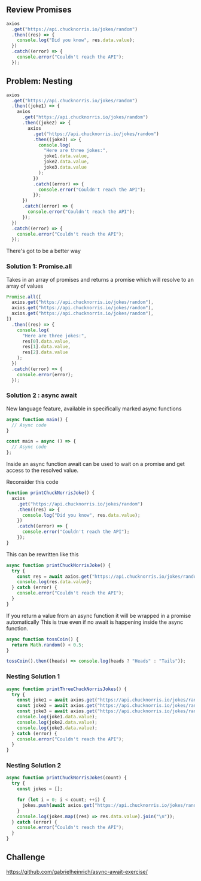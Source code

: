 ## Review Promises

```js
axios
  .get("https://api.chucknorris.io/jokes/random")
  .then((res) => {
    console.log("Did you know", res.data.value);
  })
  .catch((error) => {
    console.error("Couldn't reach the API");
  });
```

## Problem: Nesting

```js
axios
  .get("https://api.chucknorris.io/jokes/random")
  .then((joke1) => {
    axios
      .get("https://api.chucknorris.io/jokes/random")
      .then((joke2) => {
        axios
          .get("https://api.chucknorris.io/jokes/random")
          .then((joke3) => {
            console.log(
              "Here are three jokes:",
              joke1.data.value,
              joke2.data.value,
              joke3.data.value
            );
          })
          .catch((error) => {
            console.error("Couldn't reach the API");
          });
      })
      .catch((error) => {
        console.error("Couldn't reach the API");
      });
  })
  .catch((error) => {
    console.error("Couldn't reach the API");
  });
```

There's got to be a better way

### Solution 1: Promise.all

Takes in an array of promises and returns a promise which will resolve to an array of values

```js
Promise.all([
  axios.get("https://api.chucknorris.io/jokes/random"),
  axios.get("https://api.chucknorris.io/jokes/random"),
  axios.get("https://api.chucknorris.io/jokes/random"),
])
  .then((res) => {
    console.log(
      "Here are three jokes:",
      res[0].data.value,
      res[1].data.value,
      res[2].data.value
    );
  })
  .catch((error) => {
    console.error(error);
  });
```

### Solution 2 : async await

New language feature, available in specifically marked async functions

```js
async function main() {
  // Async code
}

const main = async () => {
  // Async code
};
```

Inside an async function await can be used to wait on a promise and get access to the resolved value.

Reconsider this code

```js
function printChuckNorrisJoke() {
  axios
    .get("https://api.chucknorris.io/jokes/random")
    .then((res) => {
      console.log("Did you know", res.data.value);
    })
    .catch((error) => {
      console.error("Couldn't reach the API");
    });
}
```

This can be rewritten like this

```js
async function printChuckNorrisJoke() {
  try {
    const res = await axios.get("https://api.chucknorris.io/jokes/random");
    console.log(res.data.value);
  } catch (error) {
    console.error("Couldn't reach the API");
  }
}
```

If you return a value from an async function it will be wrapped in a promise automatically
This is true even if no await is happening inside the async function.

```js
async function tossCoin() {
  return Math.random() < 0.5;
}

tossCoin().then((heads) => console.log(heads ? "Heads" : "Tails"));
```

### Nesting Solution 1

```js
async function printThreeChuckNorrisJokes() {
  try {
    const joke1 = await axios.get("https://api.chucknorris.io/jokes/random");
    const joke2 = await axios.get("https://api.chucknorris.io/jokes/random");
    const joke3 = await axios.get("https://api.chucknorris.io/jokes/random");
    console.log(joke1.data.value);
    console.log(joke2.data.value);
    console.log(joke3.data.value);
  } catch (error) {
    console.error("Couldn't reach the API");
  }
}
```

### Nesting Solution 2

```js
async function printChuckNorrisJokes(count) {
  try {
    const jokes = [];

    for (let i = 0; i < count; ++i) {
      jokes.push(await axios.get("https://api.chucknorris.io/jokes/random"));
    }
    console.log(jokes.map((res) => res.data.value).join("\n"));
  } catch (error) {
    console.error("Couldn't reach the API");
  }
}
```

## Challenge

<https://github.com/gabrielheinrich/async-await-exercise/>